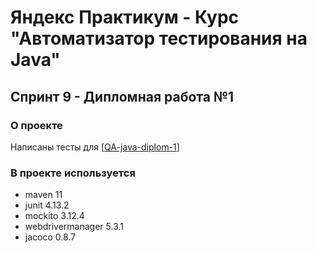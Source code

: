 # Яндекс Практикум - Курс "Автоматизатор тестирования на Java"
## Спринт 9 - Дипломная работа №1

### О проекте
Написаны тесты для [[QA-java-diplom-1](https://github.com/yandex-praktikum/QA-java-diplom-1)]

### В проекте используется
* maven 11
* junit 4.13.2
* mockito 3.12.4
* webdrivermanager 5.3.1
* jacoco 0.8.7
